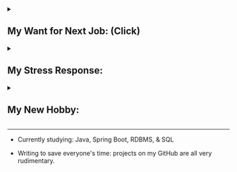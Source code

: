 
<details>
<summary><h2>My Want for Next Job:  (Click)</h2></summary>

I want to join a team with a strong engineering culture where team members value self-accountability & growth-mindset to see an error as a learning opportunity to exercise self-retrospection, practice root cause analysis skills, or improve the engineering process for future prevention.

By believing in the culture of safe to make mistakes and trusting supportive intentions of teammates, I can be transparent and easily admit I made a mistake to prioritize solving the problem by incorporating the team's constructive feedback instead of wasting emotional energy worrying scapegoating or blame-shifting.

My end goal is to leverage the collaborative environment as my psychological safe space where I can explore to find and solve challenging problems as a form of artistic self-expression, rebuild my self-identity to untrap my intrinsic motivations, and improve translating my intentions into clear communications for better self-advocacy, which will help me overcome and rewire my stress response as my psychologist informed me that my physical pains seem to be [somatization](https://www.choosingtherapy.com/somatization/#:~:text=Somatization%20describes%20physical,improve%20their%20symptoms) from my harsh inner critic <sup>[[#]](https://www.asafeplacetherapy.com/blog/the-fawn-response#:~:text=negative%20feelings%20gets,aches%2C%20and%20illnesses)</sup>.

</details>

<details>
<summary><h2>My Stress Response:</h2></summary>

The fawn response was recently added to the better-known fight, flight, & freeze responses. Australia has adopted the 4-F model [(Infographic_1)](https://drive.google.com/file/d/12sHj0vrb2jOfzkrxC2eArEfjoHh4Z-Mo/view?usp=sharing).

<br>

> “Fawn types seek safety by merging with the wishes, needs, and demands of others."<br>
> <i>Pete Walker, Psychotherapist</i>

<br>

Fawning heavily relies on adaptability and emotional intelligence to act as a social chameleon by behaving in a way to fit in or saying what others want to hear <sup>[[#]](https://drannakress.com/fawn-trauma-response/#:~:text=2.%20You%E2%80%99re%20a,solutions%20to%20problems.)</sup>. It is rooted from unconscious belief that mirroring perceived expectations of others will satisfy others and minimize their aggression. It primarily involves de-escalating conflicts without asserting power or controlling others' behaviors. It also encompasses de-escalating other people's conflicts even if not involved personally to feel safe.

As I predominantly use the fawn response, my biggest personality flaw is agreeing even when I want to disagree [(Infographic_2)](/resources/infographics/FawnStuck.jpg). I sometimes struggle to assert my boundaries and preferences, so I am planning to seek additional counseling sessions with psychologists for better self-advocacy.

**My history of:**

* [Receiving feedback](https://gist.github.com/hanjustin/49592b8a77eea475ff1b2bba09dbd124#file-criticisms-reaction-history-md)
* [Giving feedback](https://gist.github.com/hanjustin/46476b1ea1fd16158c2df50b28b98802#file-giving-feedback-to-others-md)

*Learn more about my personality by reading about common behaviors of the [fawn response](https://definingwellness.com/resources/fawn-trauma/#:~:text=%E2%80%A2%C2%A0Self%2Dabandonment%3A%20The%20victim,compliant%20to%20avoid%20conflict) (also known as [echoism](https://www.healthline.com/health/mental-health/echoism#signs:~:text=high%20levels%20of,have%20high%20empathy)) as I find 90% of the behaviors you can read online resonate with me.*

</details>


<details>
<summary><h2>My New Hobby:</h2></summary>

* Watch videos about how psychologists interpret & resolve interpersonal conflicts.
* Workout everyday at ${\textbf{\color{purple} Planet Fitness }}$. 💪 <br>
Haven't exercised my whole life, so in my rehab stage. 😛<br>
Fitness coach said: "You are weaker than a 1st grader or someone in his 80s. I've helped many people with weak bodies, but I have not seen a body like this before. It's a miracle how you are still functioning."


<div>
    <img src="/resources/img/Aug_2023.PNG" width="130">
    <img src="/resources/img/Oct_2023.PNG" width="130">
    <img src="/resources/img/Dec_2023.PNG" width="130">
    <img src="/resources/img/Feb_2024.PNG" width="130">
</div>

</details>

---

* Currently studying: Java, Spring Boot, RDBMS, & SQL

* Writing to save everyone's time: projects on my GitHub are all very rudimentary.

<!--
- 👯 I’m looking to collaborate on ...
- 🤔 I’m looking for help with ...
- 💬 Ask me about ...
- 📫 How to reach me: ...
- 😄 Pronouns: ...
- ⚡ Fun fact: ...
-->

